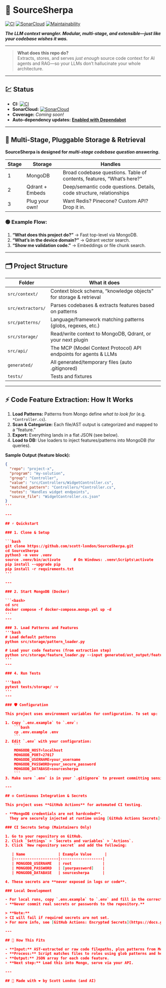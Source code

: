 # 🚀 SourceSherpa

[![CI](https://github.com/scott-london/SourceSherpa/actions/workflows/python-tests.yml/badge.svg)](https://github.com/scott-london/SourceSherpa/actions/workflows/python-tests.yml)
[![SonarCloud](https://sonarcloud.io/api/project_badges/measure?project=scott-london_SourceSherpa&metric=alert_status)](https://sonarcloud.io/summary/new_code?id=scott-london_SourceSherpa)
[![Maintainability](https://img.shields.io/badge/style=gangster--informational?logo=github)](https://github.com/scott-london/SourceSherpa)

**_The LLM context wrangler. Modular, multi-stage, and extensible—just like your codebase wishes it was._**

---

> **What does this repo do?**  
> Extracts, stores, and serves _just enough_ source code context for AI agents and RAG—so your LLMs don’t hallucinate your whole architecture.

---

## 💹 Status

- **CI:** [![CI](https://github.com/scott-london/SourceSherpa/actions/workflows/python-tests.yml/badge.svg)](https://github.com/scott-london/SourceSherpa/actions/workflows/python-tests.yml)
- **SonarCloud:** [![SonarCloud](https://sonarcloud.io/api/project_badges/measure?project=scott-london_SourceSherpa&metric=alert_status)](https://sonarcloud.io/summary/new_code?id=scott-london_SourceSherpa)
- **Coverage:** _Coming soon!_
- **Auto-dependency updates:** **[Enabled with Dependabot](https://docs.github.com/en/code-security/dependabot/dependabot-version-updates/about-dependabot-version-updates)**

---

## 🔁 Multi-Stage, Pluggable Storage & Retrieval

**SourceSherpa is designed for _multi-stage codebase question answering_.**

| Stage | Storage     | Handles                                                                                  |
|-------|-------------|------------------------------------------------------------------------------------------|
| 1     | MongoDB     | Broad codebase questions. Table of contents, features, “What’s here?”                    |
| 2     | Qdrant + Embeds | Deep/semantic code questions. Details, code structure, relationships                |
| 3     | Plug your own! | Want Redis? Pinecone? Custom API? Drop it in.                                         |

### 🟢 Example Flow:
1. **“What does this project do?”** → Fast top-level via MongoDB.
2. **“What’s in the device domain?”** → Qdrant vector search.
3. **“Show me validation code.”** → Embeddings or file chunk search.

---

## 🗂️ Project Structure

| Folder           | What it does                                                                                 |
|------------------|---------------------------------------------------------------------------------------------|
| `src/context/`   | Context block schema, “knowledge objects” for storage & retrieval                           |
| `src/extractors/`| Parses codebases & extracts features based on patterns                                      |
| `src/patterns/`  | Language/framework matching patterns (globs, regexes, etc.)                                 |
| `src/storage/`   | Read/write context to MongoDB, Qdrant, or your next plugin                                  |
| `src/api/`       | The MCP (Model Context Protocol) API endpoints for agents & LLMs                            |
| `generated/`     | All generated/temporary files (auto .gitignored)                                            |
| `tests/`         | Tests and fixtures                                                                          |

---

## ⚡️ Code Feature Extraction: How It Works

1. **Load Patterns:** Patterns from Mongo define _what to look for_ (e.g. `*Controller.cs`).
2. **Scan & Categorize:** Each file/AST output is categorized and mapped to a “feature.”
3. **Export:** Everything lands in a flat JSON (see below).
4. **Load to DB:** Use loaders to inject features/patterns into MongoDB (for queries).

**Sample Output (feature block):**

```json
{
  "repo": "project-x",
  "program": "my-solution",
  "group": "Controller",
  "value": "src/Controllers/WidgetController.cs",
  "matched_pattern": "Controllers/*Controller.cs",
  "notes": "Handles widget endpoints",
  "source_file": "WidgetController.cs.json"
}
'''

---

## ⚡️ Quickstart

### 1. Clone & Setup

```bash
git clone https://github.com/scott-london/SourceSherpa.git
cd SourceSherpa
python3 -m venv .venv
source .venv/bin/activate      # On Windows: .venv\Scripts\activate
pip install --upgrade pip
pip install -r requirements.txt
'''

---

### 2. Start MongoDB (Docker)

```<bash>
cd src
docker compose -f docker-compose.mongo.yml up -d
'''
---

### 3. Load Patterns and Features
'''bash
# Load default patterns
python src/storage/pattern_loader.py

# Load your code features (from extraction step)
python src/storage/feature_loader.py --input generated/ast_output/features_and_patterns.json
'''
---

### 4. Run Tests

'''bash
pytest tests/storage/ -v
'''
---

### 🛡️ Configuration

This project uses environment variables for configuration. To set up:

1. Copy `.env.example` to `.env`:
    ```bash
    cp .env.example .env
    ```
2. Edit `.env` with your configuration:
    ```
    MONGODB_HOST=localhost
    MONGODB_PORT=27017
    MONGODB_USERNAME=your_username
    MONGODB_PASSWORD=your_secure_password
    MONGODB_DATABASE=sourcesherpa
    ```
3. Make sure `.env` is in your `.gitignore` to prevent committing sensitive information.

---

## ⚙️ Continuous Integration & Secrets

This project uses **GitHub Actions** for automated CI testing.

- **MongoDB credentials are not hardcoded**.  
  They are securely injected at runtime using [GitHub Actions Secrets](https://docs.github.com/en/actions/security-guides/encrypted-secrets).

### CI Secrets Setup (Maintainers Only)

1. Go to your repository on GitHub.
2. Click `Settings` > `Secrets and variables` > `Actions`.
3. Click `New repository secret` and add the following:

   | Name               | Example Value      |
   |--------------------|-------------------|
   | MONGODB_USERNAME   | root              |
   | MONGODB_PASSWORD   | [yourpassword]    |
   | MONGODB_DATABASE   | sourcesherpa      |

4. These secrets are **never exposed in logs or code**.

### Local Development

- For local runs, copy `.env.example` to `.env` and fill in the correct values.
- **Never commit real secrets or passwords to the repository.**

> **Note:**  
> CI will fail if required secrets are not set.  
> For more info, see [GitHub Actions: Encrypted Secrets](https://docs.github.com/en/actions/security-guides/encrypted-secrets).

---

## 🧩 How This Fits

- **Input:** AST-extracted or raw code filepaths, plus patterns from Mongo.
- **Process:** Script matches files to roles using glob patterns and heuristics.
- **Output:** JSON array for each code feature.
- **Next step:** Load this into Mongo, serve via your API.

---

## 🤘 Made with ❤️ by Scott London (and AI)